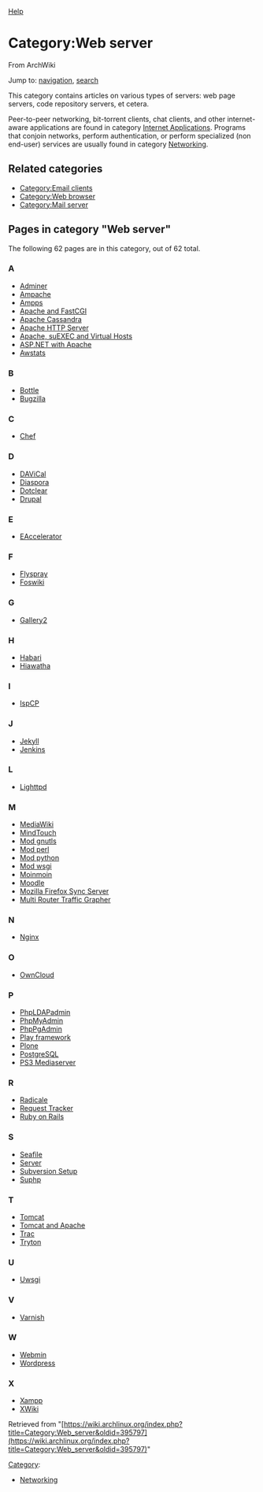 [Help](//www.mediawiki.org/wiki/Special:MyLanguage/Help:Categories)

# Category:Web server

From ArchWiki

Jump to: [navigation](#column-one), [search](#searchInput)

This category contains articles on various types of servers: web page servers, code repository servers, et cetera.

Peer-to-peer networking, bit-torrent clients, chat clients, and other internet-aware applications are found in category [Internet Applications](/index.php/Category:Internet_applications "Category:Internet applications"). Programs that conjoin networks, perform authentication, or perform specialized (non end-user) services are usually found in category [Networking](/index.php/Category:Networking "Category:Networking").

## Related categories

*   [Category:Email clients](/index.php/Category:Email_clients "Category:Email clients")
*   [Category:Web browser](/index.php/Category:Web_browser "Category:Web browser")
*   [Category:Mail server](/index.php/Category:Mail_server "Category:Mail server")

## Pages in category "Web server"

The following 62 pages are in this category, out of 62 total.

### A

*   [Adminer](/index.php/Adminer "Adminer")
*   [Ampache](/index.php/Ampache "Ampache")
*   [Ampps](/index.php/Ampps "Ampps")
*   [Apache and FastCGI](/index.php/Apache_and_FastCGI "Apache and FastCGI")
*   [Apache Cassandra](/index.php/Apache_Cassandra "Apache Cassandra")
*   [Apache HTTP Server](/index.php/Apache_HTTP_Server "Apache HTTP Server")
*   [Apache, suEXEC and Virtual Hosts](/index.php/Apache,_suEXEC_and_Virtual_Hosts "Apache, suEXEC and Virtual Hosts")
*   [ASP.NET with Apache](/index.php/ASP.NET_with_Apache "ASP.NET with Apache")
*   [Awstats](/index.php/Awstats "Awstats")

### B

*   [Bottle](/index.php/Bottle "Bottle")
*   [Bugzilla](/index.php/Bugzilla "Bugzilla")

### C

*   [Chef](/index.php/Chef "Chef")

### D

*   [DAViCal](/index.php/DAViCal "DAViCal")
*   [Diaspora](/index.php/Diaspora "Diaspora")
*   [Dotclear](/index.php/Dotclear "Dotclear")
*   [Drupal](/index.php/Drupal "Drupal")

### E

*   [EAccelerator](/index.php/EAccelerator "EAccelerator")

### F

*   [Flyspray](/index.php/Flyspray "Flyspray")
*   [Foswiki](/index.php/Foswiki "Foswiki")

### G

*   [Gallery2](/index.php/Gallery2 "Gallery2")

### H

*   [Habari](/index.php/Habari "Habari")
*   [Hiawatha](/index.php/Hiawatha "Hiawatha")

### I

*   [IspCP](/index.php/IspCP "IspCP")

### J

*   [Jekyll](/index.php/Jekyll "Jekyll")
*   [Jenkins](/index.php/Jenkins "Jenkins")

### L

*   [Lighttpd](/index.php/Lighttpd "Lighttpd")

### M

*   [MediaWiki](/index.php/MediaWiki "MediaWiki")
*   [MindTouch](/index.php/MindTouch "MindTouch")
*   [Mod gnutls](/index.php/Mod_gnutls "Mod gnutls")
*   [Mod perl](/index.php/Mod_perl "Mod perl")
*   [Mod python](/index.php/Mod_python "Mod python")
*   [Mod wsgi](/index.php/Mod_wsgi "Mod wsgi")
*   [Moinmoin](/index.php/Moinmoin "Moinmoin")
*   [Moodle](/index.php/Moodle "Moodle")
*   [Mozilla Firefox Sync Server](/index.php/Mozilla_Firefox_Sync_Server "Mozilla Firefox Sync Server")
*   [Multi Router Traffic Grapher](/index.php/Multi_Router_Traffic_Grapher "Multi Router Traffic Grapher")

### N

*   [Nginx](/index.php/Nginx "Nginx")

### O

*   [OwnCloud](/index.php/OwnCloud "OwnCloud")

### P

*   [PhpLDAPadmin](/index.php/PhpLDAPadmin "PhpLDAPadmin")
*   [PhpMyAdmin](/index.php/PhpMyAdmin "PhpMyAdmin")
*   [PhpPgAdmin](/index.php/PhpPgAdmin "PhpPgAdmin")
*   [Play framework](/index.php/Play_framework "Play framework")
*   [Plone](/index.php/Plone "Plone")
*   [PostgreSQL](/index.php/PostgreSQL "PostgreSQL")
*   [PS3 Mediaserver](/index.php/PS3_Mediaserver "PS3 Mediaserver")

### R

*   [Radicale](/index.php/Radicale "Radicale")
*   [Request Tracker](/index.php/Request_Tracker "Request Tracker")
*   [Ruby on Rails](/index.php/Ruby_on_Rails "Ruby on Rails")

### S

*   [Seafile](/index.php/Seafile "Seafile")
*   [Server](/index.php/Server "Server")
*   [Subversion Setup](/index.php/Subversion_Setup "Subversion Setup")
*   [Suphp](/index.php/Suphp "Suphp")

### T

*   [Tomcat](/index.php/Tomcat "Tomcat")
*   [Tomcat and Apache](/index.php/Tomcat_and_Apache "Tomcat and Apache")
*   [Trac](/index.php/Trac "Trac")
*   [Tryton](/index.php/Tryton "Tryton")

### U

*   [Uwsgi](/index.php/Uwsgi "Uwsgi")

### V

*   [Varnish](/index.php/Varnish "Varnish")

### W

*   [Webmin](/index.php/Webmin "Webmin")
*   [Wordpress](/index.php/Wordpress "Wordpress")

### X

*   [Xampp](/index.php/Xampp "Xampp")
*   [XWiki](/index.php/XWiki "XWiki")

Retrieved from "[https://wiki.archlinux.org/index.php?title=Category:Web_server&oldid=395797](https://wiki.archlinux.org/index.php?title=Category:Web_server&oldid=395797)"

[Category](/index.php/Special:Categories "Special:Categories"):

*   [Networking](/index.php/Category:Networking "Category:Networking")